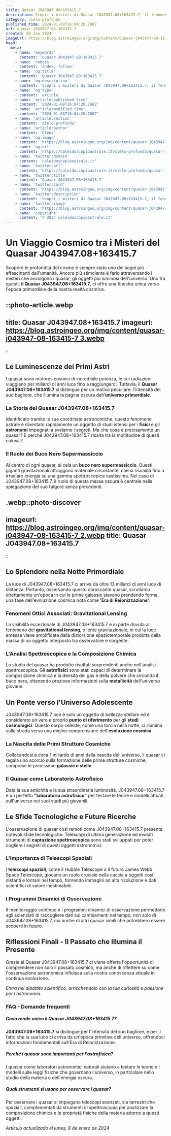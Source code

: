 ```yaml
---
title: Quasar J043947.08+163415.7
description: Scopri i misteri di Quasar J043947.08+163415.7, il fenomeno cosmico lontano e luminoso. Leggi il nostro blog per le ultime scoperte!
category: cielo-profondo
published_time: 2024-01-08T16:04:20.760Z
url: quasar-j043947-08-163415-7
created: 08 Jan 2024
imageUrl: https://blog.astroingeo.org/img/content/quasar-j043947-08-163415-7_3.webp
head:
  meta:
    - name: 'keywords'
      content: 'Quasar J043947.08+163415.7'
    - name: 'robots'
      content: 'index, follow'
    - name: 'og:title'
      content: 'Quasar J043947.08+163415.7'
    - name: 'og:description'
      content: 'Scopri i misteri di Quasar J043947.08+163415.7, il fenomeno cosmico lontano e luminoso. Leggi il nostro blog per le ultime scoperte!'
    - name: 'og:type'
      content: 'article'
    - name: 'article:published_time'
      content: '2024-01-08T16:04:20.760Z'
    - name: 'article:modified_time'
      content: '2024-01-08T16:04:20.760Z'
    - name: 'article:section'
      content: 'cielo-profondo'
    - name: 'article:author'
      content: 'Elena'
    - name: 'og:image'
      content: 'https://blog.astroingeo.org/img/content/quasar-j043947-08-163415-7_3.webp'
    - name: 'og:url'
      content: 'https://caleidoscopioastrale.it/cielo-profondo/quasar-j043947-08-163415-7'
    - name: 'twitter:domain'
      content: 'caleidoscopioastrale.it'
    - name: 'twitter:url'
      content: 'https://caleidoscopioastrale.it/cielo-profondo/quasar-j043947-08-163415-7'
    - name: 'twitter:title'
      content: 'Quasar J043947.08+163415.7'
    - name: 'twitter:card'
      content: 'https://blog.astroingeo.org/img/content/quasar-j043947-08-163415-7_3.webp'
    - name: 'twitter:description'
      content: 'Scopri i misteri di Quasar J043947.08+163415.7, il fenomeno cosmico lontano e luminoso. Leggi il nostro blog per le ultime scoperte!'
    - name: 'twitter:image'
      content: 'https://blog.astroingeo.org/img/content/quasar-j043947-08-163415-7_3.webp'
    - name: 'copyright'
      content: '© 2024 caleidoscopioastrale.it'
---
```

# Un Viaggio Cosmico tra i Misteri del Quasar J043947.08+163415.7

Scoprire le profondità del cosmo è sempre stato uno dei sogni più affascinanti dell'umanità. Ancora più stimolante è farlo attraversando i misteri che avvolgono i quasar, gli oggetti più luminosi dell'universo. Uno tra questi, **il Quasar J043947.08+163415.7**, ci offre una finestra unica verso l'epoca primordiale della nostra realtà cosmica.

::photo-article.webp
---
title: Quasar J043947.08+163415.7
imageurl: https://blog.astroingeo.org/img/content/quasar-j043947-08-163415-7_3.webp
---
::

## Le Luminescenze dei Primi Astri

I quasar sono motores cosmici di incredibile potenza, le cui radiazioni viaggiano per miliardi di anni luce fino a raggiungerci. Tuttavia, il **Quasar J043947.08+163415.7** si distingue per un motivo peculiare: l'intensità del suo bagliore, che illumina la pagina oscura dell'**universo primordiale**.

### La Storia del Quasar J043947.08+163415.7

Identificato tramite le sue coordinate astronomiche, questo fenomeno astrale è diventato rapidamente un oggetto di studi intensi per i **fisici** e gli **astronomi** impegnati a svelarne i segreti. Ma che cosa è precisamente un quasar? E perché J043947.08+163415.7 risalta tra la moltitudine di questi colossi?

### Il Ruolo dei Buco Nero Supermassiccio

Al centro di ogni quasar, si cela un **buco nero supermassiccio**. Questi giganti gravitazionali attraggono materiale circostante, che si riscalda fino a irradiare energia su una gamma spettroscopica vastissima. Nel caso di J043947.08+163415.7, il ruolo di questa massa oscura è centrale nella spiegazione del suo fulgore senza precedenti.

.webp::photo-discover
---
imageurl: https://blog.astroingeo.org/img/content/quasar-j043947-08-163415-7_2.webp
title: Quasar J043947.08+163415.7
---
::

## Lo Splendore nella Notte Primordiale

La luce di J043947.08+163415.7 ci arriva da oltre 13 miliardi di anni luce di distanza. Pertanto, osservando questo coruscante quasar, scrutiamo direttamente un'epoca in cui le prime galassie stavano prendendo forma, una fase dell'evoluzione cosmica nota come **'Era di Reionizzazione'**.

### Fenomeni Ottici Associati: Gravitational Lensing

La visibilità eccezionale di J043947.08+163415.7 è in parte dovuta al fenomeno del **gravitational lensing**, o lente gravitazionale, in cui la luce emessa viene amplificata dalla distorsione spaziotemporale prodotta dalla massa di un oggetto interposto tra osservatore e sorgente.

### L'Analisi Spettroscopica e la Composizione Chimica

Lo studio del quasar ha prodotto risultati sorprendenti anche nell'analisi spettroscopica. Gli **astrofisici** sono stati capaci di determinare la composizione chimica e la densità del gas e della polvere che circonda il buco nero, ottenendo preziose informazioni sulla **metallicità** dell'universo giovane.

## Un Ponte verso l'Universo Adolescente

J043947.08+163415.7 non è solo un oggetto di bellezza stellare ed è considerato un vero e proprio **punto di riferimento** per gli **studi cosmologici**. Questo corpo celeste, come una torcia nella notte, ci illumina sulla strada verso una miglior comprensione dell'**evoluzione cosmica**.

### La Nascita delle Primi Strutture Cosmiche

Collocandosi a circa 1 miliardo di anni dalla nascita dell'universo, il quasar ci regala uno scorcio sulla formazione delle prime strutture cosmiche, comprese le primissime **galassie e stelle**.

### Il Quasar come Laboratorio Astrofisico

Data la sua antichità e la sua straordinaria luminosità, J043947.08+163415.7 è un perfetto **"laboratorio astrofisico"** per testare le teorie e modelli attuali sull'universo nei suoi stadi più giovanili.

## Le Sfide Tecnologiche e Future Ricerche

L'osservazione di quasar così remoti come J043947.08+163415.7 presenta notevoli sfide tecnologiche. Telescopi di ultima generazione ed evoluti strumenti di **captazione spettroscopica** sono stati sviluppati per poter cogliere i segreti di questi oggetti astronomici.

### L'Importanza di Telescopi Spaziali

I **telescopi spaziali**, come il Hubble Telescope o il futuro James Webb Space Telescope, giocano un ruolo cruciale nella caccia a oggetti così distanti e lontani nel tempo, fornendo immagini ad alta risoluzione e dati scientifici di valore inestimabile.

### I Programmi Dinamici di Osservazione

Il monitoraggio continuo e i programmi dinamici di osservazione permettono agli scienziati di raccogliere dati sui cambiamenti nel tempo, non solo di J043947.08+163415.7, ma anche di altri quasar simili che potrebbero essere scoperti in futuro.

## Riflessioni Finali - Il Passato che Illumina il Presente

Grazie al Quasar J043947.08+163415.7 ci viene offerta l'opportunità di comprendere non solo il passato cosmico, ma anche di riflettere su come l'osservazione astronomica influisca sulla nostra conoscenza attuale in continua evoluzione.

*Entra nel dibattito scientifico, arricchendolo con la tua curiosità e passione per l'astronomia.*

### FAQ - Domande frequenti

##### Cosa rende unico il Quasar J043947.08+163415.7?
**J043947.08+163415.7** si distingue per l'intensità del suo bagliore, e per il fatto che la sua luce ci arriva da un'epoca primitiva dell'universo, offrendoci informazioni fondamentali sull'Era di Reionizzazione.

##### Perché i quasar sono importanti per l'astrofisica?
I quasar come laboratori astronomici naturali aiutano a testare le teorie e i modelli sulle leggi fisiche che governano l'universo, in particolare nello studio della materia e dell'energia oscura.

##### Quali strumenti si usano per osservare i quasar?
Per osservare i quasar si impiegano telescopi avanzati, sia terrestri che spaziali, complementati da strumenti di spettroscopia per analizzare la composizione chimica e le proprietà fisiche della materia attorno a questi oggetti.

_Artículo actualizado el lunes, 8 de enero de 2024_
